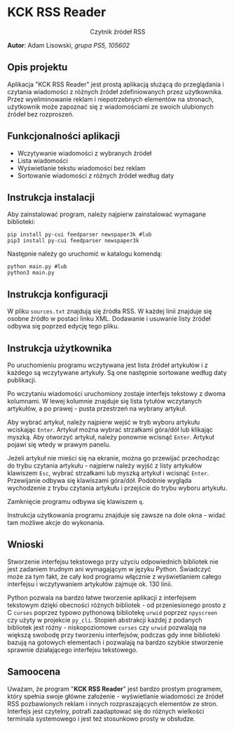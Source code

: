 # KCK RSS Reader

<div style="text-align: center;">Czytnik źródeł RSS</div>

**Autor**: Adam Lisowski, *grupa PS5, 105602*

## Opis projektu

Aplikacja "KCK RSS Reader" jest prostą aplikacją służącą do przeglądania i czytania wiadomości z różnych źródeł zdefiniowanych przez użytkownika. Przez wyeliminowanie reklam i niepotrzebnych elementów na stronach, użytkownik może zapoznać się z wiadomościami ze swoich ulubionych źródeł bez rozproszeń.

## Funkcjonalności aplikacji

- Wczytywanie wiadomości z wybranych źródeł
- Lista wiadomości
- Wyświetlanie tekstu wiadomości bez reklam
- Sortowanie wiadomości z różnych źródeł według daty

## Instrukcja instalacji

Aby zainstalować program, należy najpierw zainstalować wymagane biblioteki:

```shell script
pip install py-cui feedparser newspaper3k #lub
pip3 install py-cui feedparser newspaper3k
```

Następnie należy go uruchomić w katalogu komendą:

```shell script
python main.py #lub
python3 main.py
```

## Instrukcja konfiguracji

W pliku `sources.txt` znajdują się źródła RSS. W każdej linii znajduje się osobne źródło w postaci linku XML. Dodawanie i usuwanie listy źródeł odbywa się poprzed edycję tego pliku.

## Instrukcja użytkownika

Po uruchomieniu programu wczytywana jest lista źródeł artykułów i z każdego są wczytywane artykuły. Są one następnie sortowane według daty publikacji.

Po wczytaniu wiadomości uruchomiony zostaje interfejs tekstowy z dwoma kolumnami. W lewej kolumnie znajduje się lista tytułów wczytanych artykułów, a po prawej - pusta przestrzeń na wybrany artykuł.

Aby wybrać artykuł, należy najpierw wejść w tryb wyboru artykułu wciskając `Enter`. Artykuł można wybrać strzałkami góra/dół lub klikając myszką. Aby otworzyć artykuł, należy ponownie wcisnąć `Enter`. Artykuł pojawi się wtedy w prawym panelu.

Jeżeli artykuł nie mieści się na ekranie, można go przewijać przechodząc do trybu czytania artykułu - najpierw należy wyjść z listy artykułów klawiszem `Esc`, wybrać strzałkami lub myszką artykuł i wcisnąć `Enter`. Przewijanie odbywa się klawiszami góra/dół. Podobnie wygląda wychodzenie z trybu czytania artykułu i przejście do trybu wyboru artykułu.

Zamknięcie programu odbywa się klawiszem `q`.

Instrukcja użytkowania programu znajduje się zawsze na dole okna - widać tam możliwe akcje do wykonania.

## Wnioski

Stworzenie interfejsu tekstowego przy użyciu odpowiednich bibliotek nie jest zadaniem trudnym ani wymagającym w języku Python. Świadczyć może za tym fakt, że cały kod programu włącznie z wyświetlaniem całego interfejsu i wczytywaniem artykułów zajmuje ok. 130 linii. 

Python pozwala na bardzo łatwe tworzenie aplikacji z interfejsem tekstowym dzięki obecności różnych bibliotek - od przeniesionego prosto z C `curses` poprzez typowo pythonową bibliotekę `urwid` poprzez `npyscreen` czy użyty w projekcie `py_cli`. Stopień abstrakcji każdej z podanych bibliotek jest różny - niskopoziomowe `curses` czy `urwid` pozwalają na większą swobodę przy tworzeniu interfejsów, podczas gdy inne biblioteki bazują na gotowych elementach i pozwalają na bardzo szybkie stworzenie sprawnie działającego interfejsu tekstowego. 

## Samoocena

Uważam, że program "**KCK RSS Reader**" jest bardzo prostym programem, który spełnia swoje główne założenie - wyświetlanie wiadomości ze źródeł RSS pozbawionych reklam i innych rozpraszających elementów ze stron. Interfejs jest czytelny, potrafi zaadaptować się do różnych wielkości terminala systemowego i jest też stosunkowo prosty w obsłudze.

